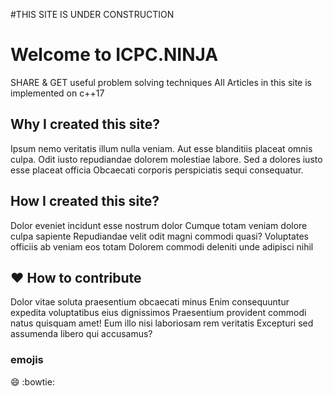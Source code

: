 #THIS SITE IS UNDER CONSTRUCTION

# Welcome to ICPC.NINJA
SHARE & GET useful problem solving techniques
All Articles in this site is implemented on c++17

## Why I created this site? 
Ipsum nemo veritatis illum nulla veniam. Aut esse blanditiis placeat omnis culpa. Odit iusto repudiandae dolorem molestiae labore. Sed a dolores iusto esse placeat officia Obcaecati corporis perspiciatis sequi consequatur.

## How I created this site?
Dolor eveniet incidunt esse nostrum dolor Cumque totam veniam dolore culpa sapiente Repudiandae velit odit magni commodi quasi? Voluptates officiis ab veniam eos totam Dolorem commodi deleniti unde adipisci nihil

## :heart: How to contribute
Dolor vitae soluta praesentium obcaecati minus Enim consequuntur expedita voluptatibus eius dignissimos Praesentium provident commodi natus quisquam amet! Eum illo nisi laboriosam rem veritatis Excepturi sed assumenda libero qui accusamus?

### emojis
:smile:
:bowtie:

